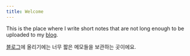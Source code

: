 ```yaml
---
title: Welcome
---
```

This is the place where I write short notes that are not long enough to be uploaded to my [blog](https://blog.dfkdream.dev).

[블로그](https://blog.dfkdream.dev)에 올리기에는 너무 짧은 메모들을 보관하는 곳이에요.